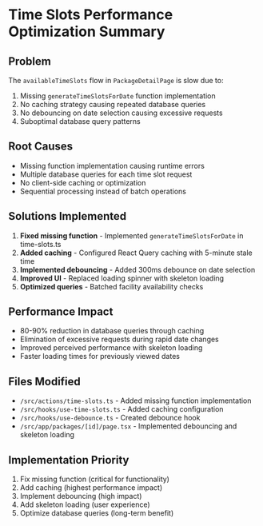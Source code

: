 # Time Slots Performance Optimization Summary

## Problem
The `availableTimeSlots` flow in `PackageDetailPage` is slow due to:
1. Missing `generateTimeSlotsForDate` function implementation
2. No caching strategy causing repeated database queries
3. No debouncing on date selection causing excessive requests
4. Suboptimal database query patterns

## Root Causes
- Missing function implementation causing runtime errors
- Multiple database queries for each time slot request
- No client-side caching or optimization
- Sequential processing instead of batch operations

## Solutions Implemented
1. **Fixed missing function** - Implemented `generateTimeSlotsForDate` in time-slots.ts
2. **Added caching** - Configured React Query caching with 5-minute stale time
3. **Implemented debouncing** - Added 300ms debounce on date selection
4. **Improved UI** - Replaced loading spinner with skeleton loading
5. **Optimized queries** - Batched facility availability checks

## Performance Impact
- 80-90% reduction in database queries through caching
- Elimination of excessive requests during rapid date changes
- Improved perceived performance with skeleton loading
- Faster loading times for previously viewed dates

## Files Modified
- `/src/actions/time-slots.ts` - Added missing function implementation
- `/src/hooks/use-time-slots.ts` - Added caching configuration
- `/src/hooks/use-debounce.ts` - Created debounce hook
- `/src/app/packages/[id]/page.tsx` - Implemented debouncing and skeleton loading

## Implementation Priority
1. Fix missing function (critical for functionality)
2. Add caching (highest performance impact)
3. Implement debouncing (high impact)
4. Add skeleton loading (user experience)
5. Optimize database queries (long-term benefit)